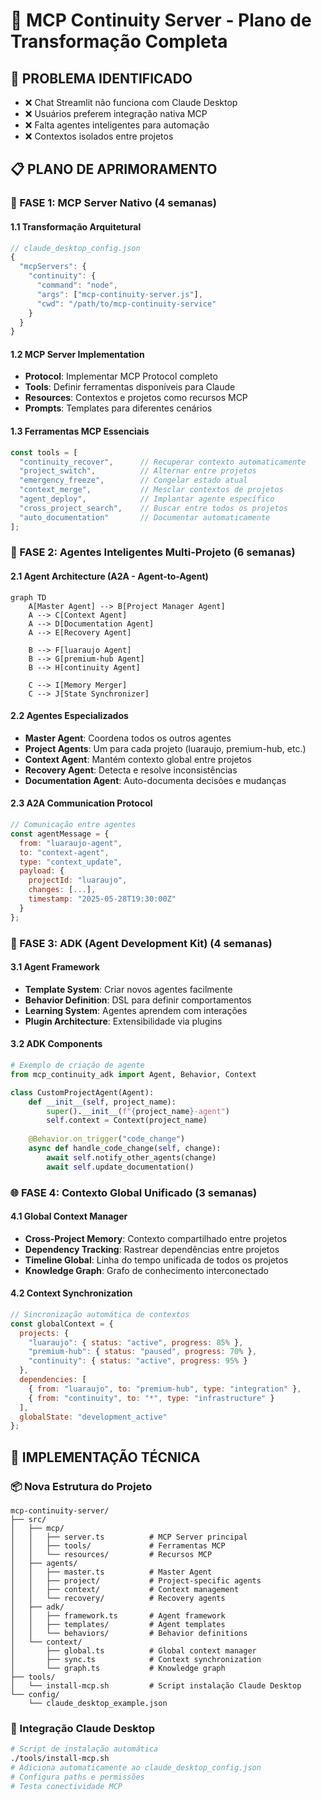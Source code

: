 # 🚀 MCP Continuity Server - Plano de Transformação Completa

## 🎯 PROBLEMA IDENTIFICADO
- ❌ Chat Streamlit não funciona com Claude Desktop
- ❌ Usuários preferem integração nativa MCP
- ❌ Falta agentes inteligentes para automação
- ❌ Contextos isolados entre projetos

## 📋 PLANO DE APRIMORAMENTO

### 🔧 FASE 1: MCP Server Nativo (4 semanas)

#### 1.1 Transformação Arquitetural
```typescript
// claude_desktop_config.json
{
  "mcpServers": {
    "continuity": {
      "command": "node",
      "args": ["mcp-continuity-server.js"],
      "cwd": "/path/to/mcp-continuity-service"
    }
  }
}
```

#### 1.2 MCP Server Implementation
- **Protocol**: Implementar MCP Protocol completo
- **Tools**: Definir ferramentas disponíveis para Claude
- **Resources**: Contextos e projetos como recursos MCP
- **Prompts**: Templates para diferentes cenários

#### 1.3 Ferramentas MCP Essenciais
```javascript
const tools = [
  "continuity_recover",      // Recuperar contexto automaticamente
  "project_switch",          // Alternar entre projetos
  "emergency_freeze",        // Congelar estado atual
  "context_merge",           // Mesclar contextos de projetos
  "agent_deploy",            // Implantar agente específico
  "cross_project_search",    // Buscar entre todos os projetos
  "auto_documentation"       // Documentar automaticamente
];
```

### 🤖 FASE 2: Agentes Inteligentes Multi-Projeto (6 semanas)

#### 2.1 Agent Architecture (A2A - Agent-to-Agent)
```mermaid
graph TD
    A[Master Agent] --> B[Project Manager Agent]
    A --> C[Context Agent]
    A --> D[Documentation Agent]
    A --> E[Recovery Agent]
    
    B --> F[luaraujo Agent]
    B --> G[premium-hub Agent] 
    B --> H[continuity Agent]
    
    C --> I[Memory Merger]
    C --> J[State Synchronizer]
```

#### 2.2 Agentes Especializados
- **Master Agent**: Coordena todos os outros agentes
- **Project Agents**: Um para cada projeto (luaraujo, premium-hub, etc.)
- **Context Agent**: Mantém contexto global entre projetos
- **Recovery Agent**: Detecta e resolve inconsistências
- **Documentation Agent**: Auto-documenta decisões e mudanças

#### 2.3 A2A Communication Protocol
```javascript
// Comunicação entre agentes
const agentMessage = {
  from: "luaraujo-agent",
  to: "context-agent", 
  type: "context_update",
  payload: {
    projectId: "luaraujo",
    changes: [...],
    timestamp: "2025-05-28T19:30:00Z"
  }
};
```

### 🧠 FASE 3: ADK (Agent Development Kit) (4 semanas)

#### 3.1 Agent Framework
- **Template System**: Criar novos agentes facilmente
- **Behavior Definition**: DSL para definir comportamentos
- **Learning System**: Agentes aprendem com interações
- **Plugin Architecture**: Extensibilidade via plugins

#### 3.2 ADK Components
```python
# Exemplo de criação de agente
from mcp_continuity_adk import Agent, Behavior, Context

class CustomProjectAgent(Agent):
    def __init__(self, project_name):
        super().__init__(f"{project_name}-agent")
        self.context = Context(project_name)
    
    @Behavior.on_trigger("code_change")
    async def handle_code_change(self, change):
        await self.notify_other_agents(change)
        await self.update_documentation()
```

### 🌐 FASE 4: Contexto Global Unificado (3 semanas)

#### 4.1 Global Context Manager
- **Cross-Project Memory**: Contexto compartilhado entre projetos
- **Dependency Tracking**: Rastrear dependências entre projetos
- **Timeline Global**: Linha do tempo unificada de todos os projetos
- **Knowledge Graph**: Grafo de conhecimento interconectado

#### 4.2 Context Synchronization
```javascript
// Sincronização automática de contextos
const globalContext = {
  projects: {
    "luaraujo": { status: "active", progress: 85% },
    "premium-hub": { status: "paused", progress: 70% },
    "continuity": { status: "active", progress: 95% }
  },
  dependencies: [
    { from: "luaraujo", to: "premium-hub", type: "integration" },
    { from: "continuity", to: "*", type: "infrastructure" }
  ],
  globalState: "development_active"
};
```

## 🎯 IMPLEMENTAÇÃO TÉCNICA

### 📦 Nova Estrutura do Projeto
```
mcp-continuity-server/
├── src/
│   ├── mcp/
│   │   ├── server.ts          # MCP Server principal
│   │   ├── tools/             # Ferramentas MCP
│   │   └── resources/         # Recursos MCP
│   ├── agents/
│   │   ├── master.ts          # Master Agent
│   │   ├── project/           # Project-specific agents
│   │   ├── context/           # Context management
│   │   └── recovery/          # Recovery agents
│   ├── adk/
│   │   ├── framework.ts       # Agent framework
│   │   ├── templates/         # Agent templates
│   │   └── behaviors/         # Behavior definitions
│   └── context/
│       ├── global.ts          # Global context manager
│       ├── sync.ts            # Context synchronization
│       └── graph.ts           # Knowledge graph
├── tools/
│   └── install-mcp.sh         # Script instalação Claude Desktop
└── config/
    └── claude_desktop_example.json
```

### 🔌 Integração Claude Desktop
```bash
# Script de instalação automática
./tools/install-mcp.sh
# Adiciona automaticamente ao claude_desktop_config.json
# Configura paths e permissões
# Testa conectividade MCP
```
